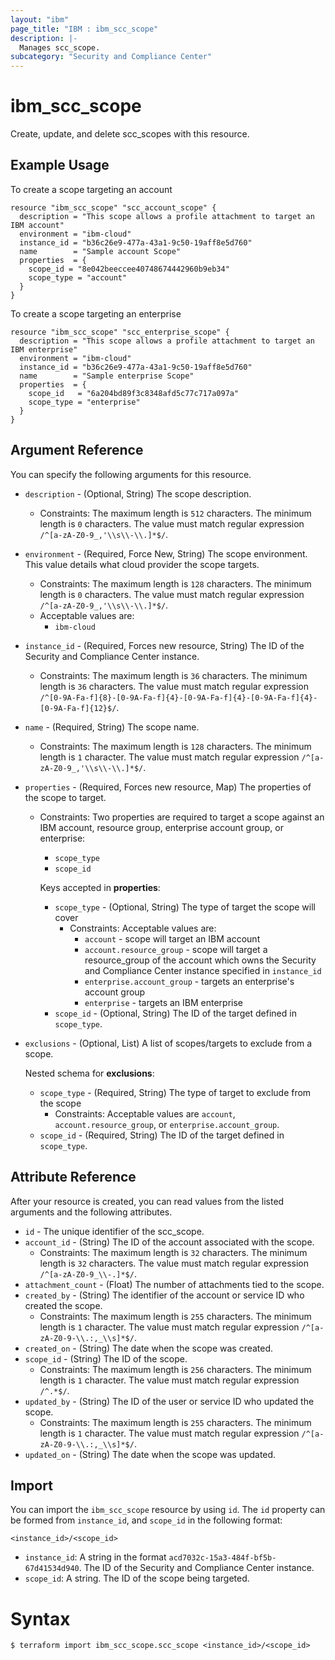 ```yaml
---
layout: "ibm"
page_title: "IBM : ibm_scc_scope"
description: |-
  Manages scc_scope.
subcategory: "Security and Compliance Center"
---
```


# ibm_scc_scope

Create, update, and delete scc_scopes with this resource.

## Example Usage

To create a scope targeting an account
```hcl
resource "ibm_scc_scope" "scc_account_scope" {
  description = "This scope allows a profile attachment to target an IBM account"
  environment = "ibm-cloud"
  instance_id = "b36c26e9-477a-43a1-9c50-19aff8e5d760"
  name        = "Sample account Scope"
  properties  = {
    scope_id = "8e042beeccee40748674442960b9eb34"
    scope_type = "account"
  }
}
```

To create a scope targeting an enterprise
```hcl
resource "ibm_scc_scope" "scc_enterprise_scope" {
  description = "This scope allows a profile attachment to target an IBM enterprise"
  environment = "ibm-cloud"
  instance_id = "b36c26e9-477a-43a1-9c50-19aff8e5d760"
  name        = "Sample enterprise Scope"
  properties  = {
    scope_id   = "6a204bd89f3c8348afd5c77c717a097a"
    scope_type = "enterprise"
  }
}
```

## Argument Reference

You can specify the following arguments for this resource.

* `description` - (Optional, String) The scope description.
  * Constraints: The maximum length is `512` characters. The minimum length is `0` characters. The value must match regular expression `/^[a-zA-Z0-9_,'\\s\\-\\.]*$/`.
* `environment` - (Required, Force New, String) The scope environment. This value details what cloud provider the scope targets.
  * Constraints: The maximum length is `128` characters. The minimum length is `0` characters. The value must match regular expression `/^[a-zA-Z0-9_,'\\s\\-\\.]*$/`.
  * Acceptable values are:
    - `ibm-cloud`
* `instance_id` - (Required, Forces new resource, String) The ID of the Security and Compliance Center instance.
  * Constraints: The maximum length is `36` characters. The minimum length is `36` characters. The value must match regular expression `/^[0-9A-Fa-f]{8}-[0-9A-Fa-f]{4}-[0-9A-Fa-f]{4}-[0-9A-Fa-f]{4}-[0-9A-Fa-f]{12}$/`.
* `name` - (Required, String) The scope name.
  * Constraints: The maximum length is `128` characters. The minimum length is `1` character. The value must match regular expression `/^[a-zA-Z0-9_,'\\s\\-\\.]*$/`.
* `properties` - (Required, Forces new resource, Map) The properties of the scope to target.
  * Constraints: Two properties are required to target a scope against an IBM account, resource group, enterprise account group, or enterprise: 
    * `scope_type`
    * `scope_id`

    Keys accepted in **properties**:
      * `scope_type` - (Optional, String) The type of target the scope will cover
        * Constraints: Acceptable values are:
          * `account` - scope will target an IBM account
          * `account.resource_group` - scope will target a resource_group of the account which owns the Security and Compliance Center instance specified in `instance_id`
          * `enterprise.account_group` - targets an enterprise's account group
          * `enterprise` - targets an IBM enterprise
      * `scope_id` - (Optional, String) The ID of the target defined in `scope_type`.
* `exclusions` - (Optional, List) A list of scopes/targets to exclude from a scope.
  
  Nested schema for **exclusions**:
    * `scope_type` - (Required, String) The type of target to exclude from the scope
      * Constraints: Acceptable values are `account`, `account.resource_group`, or `enterprise.account_group`.
    * `scope_id` - (Required, String) The ID of the target defined in `scope_type`.

## Attribute Reference

After your resource is created, you can read values from the listed arguments and the following attributes.

* `id` - The unique identifier of the scc_scope.
* `account_id` - (String) The ID of the account associated with the scope.
  * Constraints: The maximum length is `32` characters. The minimum length is `32` characters. The value must match regular expression `/^[a-zA-Z0-9_\\-.]*$/`.
* `attachment_count` - (Float) The number of attachments tied to the scope.
* `created_by` - (String) The identifier of the account or service ID who created the scope.
  * Constraints: The maximum length is `255` characters. The minimum length is `1` character. The value must match regular expression `/^[a-zA-Z0-9-\\.:,_\\s]*$/`.
* `created_on` - (String) The date when the scope was created.
* `scope_id` - (String) The ID of the scope.
  * Constraints: The maximum length is `256` characters. The minimum length is `1` character. The value must match regular expression `/^.*$/`.
* `updated_by` - (String) The ID of the user or service ID who updated the scope.
  * Constraints: The maximum length is `255` characters. The minimum length is `1` character. The value must match regular expression `/^[a-zA-Z0-9-\\.:,_\\s]*$/`.
* `updated_on` - (String) The date when the scope was updated.


## Import

You can import the `ibm_scc_scope` resource by using `id`.
The `id` property can be formed from `instance_id`, and `scope_id` in the following format:

```
<instance_id>/<scope_id>
```
* `instance_id`: A string in the format `acd7032c-15a3-484f-bf5b-67d41534d940`. The ID of the Security and Compliance Center instance.
* `scope_id`: A string. The ID of the scope being targeted.

# Syntax
```
$ terraform import ibm_scc_scope.scc_scope <instance_id>/<scope_id>
```

